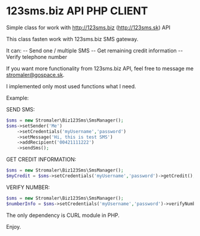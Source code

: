 # 123sms.biz API PHP CLIENT
Simple class for work with http://123sms.biz (http://123sms.sk) API

This class fasten work with 123sms.biz SMS gateway.

It can:
-- Send one / multiple SMS
-- Get remaining credit information
-- Verify telephone number

If you want more functionality from 123sms.biz API, feel free to message me <stromaler@gospace.sk>.

I implemented only most used functions what I need.

Example:



 SEND SMS:
```PHP
$sms = new Stromaler\Biz123Sms\SmsManager();
$sms->setSender('Me')
    ->setCredentials('myUsername','password')
    ->setMessage('Hi, this is test SMS')
    ->addRecipient('00421111222')
    ->sendSms();
```
    
 GET CREDIT INFORMATION:

```PHP
$sms = new Stromaler\Biz123Sms\SmsManager();
$myCredit = $sms->setCredentials('myUsername','password')->getCredit();
```

 VERIFY NUMBER:

```PHP
$sms = new Stromaler\Biz123Sms\SmsManager();
$numberInfo = $sms->setCredentials('myUsername','password')->verifyNumber('00421111222');
```
The only dependency is CURL module in PHP.

Enjoy.
